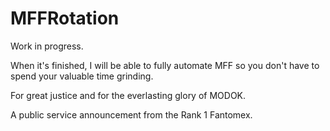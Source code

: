# MFFRotation
Work in progress.

When it's finished, I will be able to fully automate MFF so you don't have to spend your valuable time grinding.

For great justice and for the everlasting glory of MODOK.

A public service announcement from the Rank 1 Fantomex.

